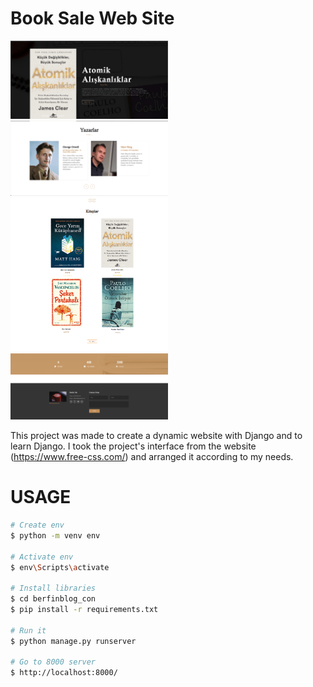 # Book Sale Web Site

<img src="ui_ss/png1.png" width=50% />
<img src="ui_ss/png2.png" width=50% />
<img src="ui_ss/png3.png" width=50% />
<img src="ui_ss/png4.png" width=50% />
 
This project was made to create a dynamic website with Django and to learn Django. I took the project's interface from the website (https://www.free-css.com/) and arranged it according to my needs.

# USAGE 

```bash
# Create env
$ python -m venv env

# Activate env
$ env\Scripts\activate

# Install libraries
$ cd berfinblog_con
$ pip install -r requirements.txt

# Run it
$ python manage.py runserver

# Go to 8000 server
$ http://localhost:8000/
```
